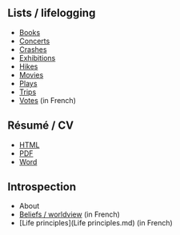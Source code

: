## Lists / lifelogging

 * [Books](Books.md)
 * [Concerts](Concerts.md)
 * [Crashes](Crashes.md)
 * [Exhibitions](Exhibitions.md)
 * [Hikes](Hikes.md)
 * [Movies](Movies.md)
 * [Plays](Plays.md)
 * [Trips](Trips.md)
 * [Votes](Votes.md) (in French)

## Résumé / CV

 * [HTML](http://olivier.bruchez.org/ResumeOlivierBruchez.html)
 * [PDF](http://olivier.bruchez.org/ResumeOlivierBruchez.pdf)
 * [Word](http://olivier.bruchez.org/ResumeOlivierBruchez.doc)

## Introspection

 * About
 * [Beliefs / worldview](Beliefs.md) (in French)
 * [Life principles](Life principles.md) (in French)
